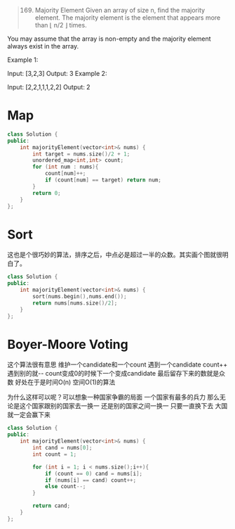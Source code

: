 >169. Majority Element
Given an array of size n, find the majority element. The majority element is the element that appears more than ⌊ n/2 ⌋ times.

You may assume that the array is non-empty and the majority element always exist in the array.

Example 1:

Input: [3,2,3]
Output: 3
Example 2:

Input: [2,2,1,1,1,2,2]
Output: 2

# Map
```c++
class Solution {
public:
    int majorityElement(vector<int>& nums) {
        int target = nums.size()/2 + 1;
        unordered_map<int,int> count;
        for (int num : nums){
            count[num]++;
            if (count[num] == target) return num;
        }
        return 0;
    }
};
```
# Sort
这也是个很巧妙的算法，排序之后，中点必是超过一半的众数。其实画个图就很明白了。
```c++
class Solution {
public:
    int majorityElement(vector<int>& nums) {
        sort(nums.begin(),nums.end());
        return nums[nums.size()/2];
    }
};
```
# Boyer-Moore Voting
这个算法很有意思
维护一个candidate和一个count 遇到一个candidate count++ 遇到别的就-- count变成0的时候下一个变成candidate
最后留存下来的数就是众数 
好处在于是时间O(n) 空间O(1)的算法

为什么这样可以呢？可以想象一种国家争霸的局面 一个国家有最多的兵力 那么无论是这个国家跟别的国家去一换一 还是别的国家之间一换一 只要一直换下去 大国就一定会赢下来

```c++
class Solution {
public:
    int majorityElement(vector<int>& nums) {
        int cand = nums[0];
        int count = 1;

        for (int i = 1; i < nums.size();i++){
            if (count == 0) cand = nums[i];
            if (nums[i] == cand) count++;
            else count--;
        }

        return cand;  
    }
};
```